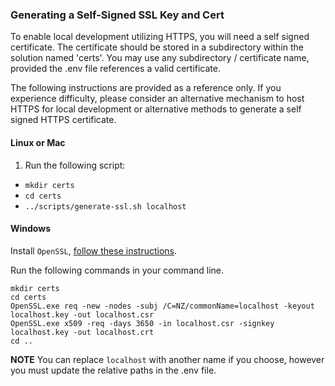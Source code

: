 ### Generating a Self-Signed SSL Key and Cert

To enable local development utilizing HTTPS, you will need a self signed certificate.
The certificate should be stored in a subdirectory within the solution named 'certs'. You may use any subdirectory / certificate name, provided the .env file references a valid certificate.

The following instructions are provided as a reference only. If you experience difficulty, please consider an alternative mechanism to host HTTPS for local development or alternative methods to generate a self signed HTTPS certificate.

#### Linux or Mac
1. Run the following script:
- `mkdir certs`
- `cd certs`
- `../scripts/generate-ssl.sh localhost`

#### Windows

Install `OpenSSL`, [follow these instructions](https://www.xolphin.com/support/OpenSSL/OpenSSL_-_Installation_under_Windows).

Run the following commands in your command line.
```
mkdir certs
cd certs
OpenSSL.exe req -new -nodes -subj /C=NZ/commonName=localhost -keyout localhost.key -out localhost.csr
OpenSSL.exe x509 -req -days 3650 -in localhost.csr -signkey localhost.key -out localhost.crt
cd ..
```
**NOTE** You can replace `localhost` with another name if you choose, however you must update the relative paths in the .env file.